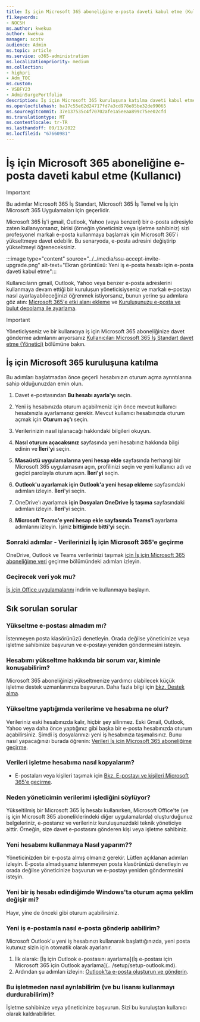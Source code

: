 ```yaml
---
title: İş için Microsoft 365 aboneliğine e-posta daveti kabul etme (Kullanıcı)
f1.keywords:
- NOCSH
ms.author: kwekua
author: kwekua
manager: scotv
audience: Admin
ms.topic: article
ms.service: o365-administration
ms.localizationpriority: medium
ms.collection:
- highpri
- Adm_TOC
ms.custom:
- VSBFY23
- AdminSurgePortfolio
description: İş için Microsoft 365 kuruluşuna katılma daveti kabul etme
ms.openlocfilehash: ba17c55e62d24717fd7a3cd978e85be32de99065
ms.sourcegitcommit: 37e137535c4f70702afe1a5eeaa899c75ee02cfd
ms.translationtype: MT
ms.contentlocale: tr-TR
ms.lasthandoff: 09/13/2022
ms.locfileid: "67660981"
---
```

# <a name="accept-an-email-invitation-to-a-microsoft-365-for-business-subscription-user"></a>İş için Microsoft 365 aboneliğine e-posta daveti kabul etme (Kullanıcı)

> [!IMPORTANT]
> Bu adımlar Microsoft 365 İş Standart, Microsoft 365 İş Temel ve İş için Microsoft 365 Uygulamaları için geçerlidir.

Microsoft 365 İş'i gmail, Outlook, Yahoo (veya benzeri) bir e-posta adresiyle zaten kullanıyorsanız, birisi (örneğin yöneticiniz veya işletme sahibiniz) sizi profesyonel markalı e-posta kullanmaya başlamak için Microsoft 365'i yükseltmeye davet edebilir.  Bu senaryoda, e-posta adresini değiştirip yükseltmeyi öğreneceksiniz.

:::image type="content" source="../../media/ssu-accept-invite-upgrade.png" alt-text="Ekran görüntüsü: Yeni iş e-posta hesabı için e-posta daveti kabul etme":::

Kullanıcıların gmail, Outlook, Yahoo veya benzer e-posta adreslerini kullanmaya devam ettiği bir kuruluşun yöneticisiyseniz ve markalı e-postayı nasıl ayarlayabileceğinizi öğrenmek istiyorsanız, bunun yerine şu adımlara göz atın: [Microsoft 365'e etki alanı ekleme](../setup/add-domain.md) ve [Kuruluşunuzu e-posta ve bulut depolama ile ayarlama](../setup/setup-business-standard.md#finish-setting-up).

> [!IMPORTANT]
> Yöneticiyseniz ve bir kullanıcıya iş için Microsoft 365 aboneliğinize davet gönderme adımlarını arıyorsanız [Kullanıcıları Microsoft 365 İş Standart davet etme (Yönetici)](admin-invite-business-standard.md) bölümüne bakın.

## <a name="join-a-microsoft-365-for-business-organization"></a>İş için Microsoft 365 kuruluşuna katılma

Bu adımları başlatmadan önce geçerli hesabınızın oturum açma ayrıntılarına sahip olduğunuzdan emin olun.

1. Davet e-postasından **Bu hesabı ayarla'yı** seçin.

2. Yeni iş hesabınızda oturum açabilmeniz için önce mevcut kullanıcı hesabınızla ayarlamanız gerekir. Mevcut kullanıcı hesabınızda oturum açmak için **Oturum aç'ı** seçin.

3. Verilerinizin nasıl işlanacağı hakkındaki bilgileri okuyun.

4. **Nasıl oturum açacaksınız** sayfasında yeni hesabınız hakkında bilgi edinin ve **İleri'yi** seçin.

5. **Masaüstü uygulamalarına yeni hesap ekle** sayfasında herhangi bir Microsoft 365 uygulamasını açın, profilinizi seçin ve yeni kullanıcı adı ve geçici parolayla oturum açın. **İleri'yi** seçin.

6. **Outlook'u ayarlamak için Outlook'a yeni hesap ekleme** sayfasındaki adımları izleyin. **İleri**'yi seçin.

7. OneDrive'ı ayarlamak **için Dosyaları OneDrive İş taşıma** sayfasındaki adımları izleyin. **İleri**'yi seçin.

8. **Microsoft Teams'e yeni hesap ekle sayfasında Teams'i** ayarlama adımlarını izleyin. İşiniz **bittiğinde bitti'yi** seçin.

### <a name="next-steps---migrate-your-data-to-microsoft-365-for-business"></a>Sonraki adımlar - Verilerinizi İş için Microsoft 365'e geçirme

OneDrive, Outlook ve Teams verilerinizi taşımak [için İş için Microsoft 365 aboneliğime veri](migrate-data-business-standard.md) geçirme bölümündeki adımları izleyin.

### <a name="no-data-to-migrate"></a>Geçirecek veri yok mu?

[İş için Office uygulamalarını](https://support.microsoft.com/office/install-office-apps-from-office-365-dcf2d841-dac7-455b-9a77-fc8f7ee92702) indirin ve kullanmaya başlayın.

## <a name="frequently-asked-questions"></a>Sık sorulan sorular

### <a name="i-didnt-receive-an-upgrade-email"></a>Yükseltme e-postası almadım mı?

İstenmeyen posta klasörünüzü denetleyin. Orada değilse yöneticinize veya işletme sahibinize başvurun ve e-postayı yeniden göndermesini isteyin.

### <a name="i-have-a-question-about-upgrading-my-account-who-can-i-talk-to"></a>Hesabımı yükseltme hakkında bir sorum var, kiminle konuşabilirim?

Microsoft 365 aboneliğinizi yükseltmenize yardımcı olabilecek küçük işletme destek uzmanlarımıza başvurun. Daha fazla bilgi için [bkz. Destek alma](../get-help-support.md).

### <a name="what-happens-to-my-data-and-account-when-i-upgrade"></a>Yükseltme yaptığımda verilerime ve hesabıma ne olur?

Verileriniz eski hesabınızda kalır, hiçbir şey silinmez.  Eski Gmail, Outlook, Yahoo veya daha önce yaptığınız gibi başka bir e-posta hesabınızda oturum açabilirsiniz. Şimdi iş dosyalarınızı yeni iş hesabınıza taşımalısınız. Bunu nasıl yapacağınızı burada öğrenin: [Verileri İş için Microsoft 365 aboneliğime geçirme](migrate-data-business-standard.md).

### <a name="how-can-i-copy-data-to-my-business-account"></a>Verileri işletme hesabıma nasıl kopyalarım?

<!--- For steps on copying your data from your old OneDrive account to your new OneDrive for business account, check out: [Migrate data to my Microsoft 365 Business Standard subscription](migrate-data-business-standard.md).-->
- E-postaları veya kişileri taşımak için [Bkz. E-postayı ve kişileri Microsoft 365'e geçirme](../setup/migrate-email-and-contacts-admin.md).

### <a name="why-does-it-say-my-admin-now-handles-my-data"></a>Neden yöneticimin verilerimi işlediğini söylüyor?

Yükseltilmiş bir Microsoft 365 İş hesabı kullanırken, Microsoft Office'te (ve iş için Microsoft 365 aboneliklerindeki diğer uygulamalarda) oluşturduğunuz belgeleriniz, e-postanız ve verileriniz kuruluşunuzdaki teknik yöneticiye aittir. Örneğin, size davet e-postasını gönderen kişi veya işletme sahibiniz.

### <a name="how-do-i-get-started-with-my-new-account"></a>Yeni hesabımı kullanmaya Nasıl yaparım??

Yöneticinizden bir e-posta almış olmanız gerekir. Lütfen açıklanan adımları izleyin. E-posta almadıysanız istenmeyen posta klasörünüzü denetleyin ve orada değilse yöneticinize başvurun ve e-postayı yeniden göndermesini isteyin.

### <a name="does-the-way-i-login-to-windows-change-when-i-get-a-new-business-account"></a>Yeni bir iş hesabı edindiğimde Windows'ta oturum açma şeklim değişir mi?

Hayır, yine de önceki gibi oturum açabilirsiniz.

### <a name="how-can-i-send-and-receive-emails-with-my-new-business-email"></a>Yeni iş e-postamla nasıl e-posta gönderip aabilirim?

Microsoft Outlook'u yeni iş hesabınızı kullanarak başlattığınızda, yeni posta kutunuz sizin için otomatik olarak ayarlanır.

1. İlk olarak: [İş için Outlook e-postasını ayarlama](İş e-postası için Microsoft 365 için Outlook ayarlama](.. /setup/setup-outlook.md).
2. Ardından şu adımları izleyin: [Outlook'ta e-posta oluşturun ve gönderin](https://support.microsoft.com/office/create-and-send-email-in-outlook-19c32deb-08b6-4f90-a211-02bc5f77f360).

### <a name="how-can-i-leave-this-business-and-stop-using-this-license"></a>Bu işletmeden nasıl ayrılabilirim (ve bu lisansı kullanmayı durdurabilirim)?

İşletme sahibinize veya yöneticinize başvurun. Sizi bu kuruluştan kullanıcı olarak kaldırabilirler.

<!--1. Open any of your Microsoft 365 apps, like Word, Excel or PowerPoint, select your profile icon and then **Sign in with a different account**. Follow the steps and choose **Next** to set up Outlook.

2. Open Outlook, enter your new email address, and select **Connect**. Follow the steps and choose **Next** to set up OneDrive.

3. Select the OneDrive cloud icon from your taskbar and follow the steps to move your files to your new OneDrive for Business folder. Select **Next** to set up Microsoft Teams.

4. Open Teams, select your profile icon, and then **Add work or school account**. Follow the steps to add your new account to Teams. Select **I'm done** when Teams is set up.-->
